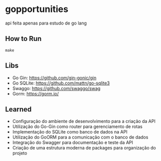# gopportunities

api feita apenas para estudo de go lang

## How to Run

```
make
```

## Libs

- Go Gin: https://github.com/gin-gonic/gin
- Go SQLite: https://github.com/mattn/go-sqlite3
- Swaggo: https://github.com/swaggo/swag
- Gorm: https://gorm.io/

## Learned

- Configuração do ambiente de desenvolvimento para a criação da API
- Utilização do Go-Gin como router para gerenciamento de rotas
- Implementação do SQLite como banco de dados na API
- Utilização do GoORM para a comunicação com o banco de dados
- Integração do Swagger para documentação e teste da API
- Criação de uma estrutura moderna de packages para organização do projeto
